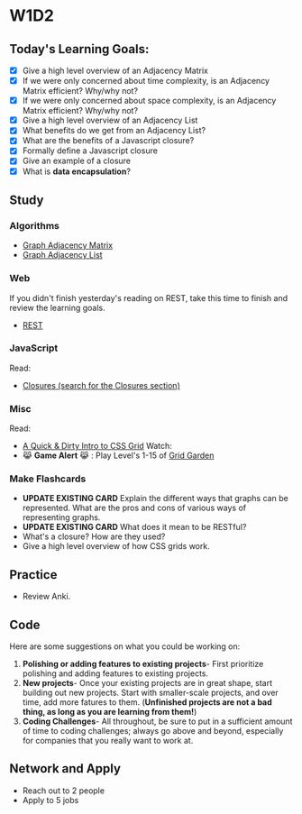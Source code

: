 # W1D2


## Today's Learning Goals:

- [x] Give a high level overview of an Adjacency Matrix
- [x] If we were only concerned about time complexity, is an Adjacency Matrix efficient? Why/why not? 
- [x] If we were only concerned about space complexity, is an Adjacency Matrix efficient? Why/why not?
- [x] Give a high level overview of an Adjacency List
- [x] What benefits do we get from an Adjacency List?
- [x] What are the benefits of a Javascript closure?
- [x] Formally define a Javascript closure
- [x] Give an example of a closure
- [x] What is **data encapsulation**?

## Study

### Algorithms

* [Graph Adjacency Matrix](https://www.youtube.com/watch?v=9C2cpQZVRBA&index=41&list=PL2_aWCzGMAwI3W_JlcBbtYTwiQSsOTa6P)
* [Graph Adjacency List](https://www.youtube.com/watch?v=k1wraWzqtvQ&index=42&list=PL2_aWCzGMAwI3W_JlcBbtYTwiQSsOTa6P)

### Web

If you didn't finish yesterday's reading on REST, take this time to finish and review the learning goals.

* [REST](https://codewords.recurse.com/issues/five/what-restful-actually-means)

### JavaScript

Read:
* [Closures (search for the Closures section)](https://medium.freecodecamp.org/the-definitive-javascript-handbook-for-a-developer-interview-44ffc6aeb54e)

### Misc

Read: 
* [A Quick & Dirty Intro to CSS Grid](https://medium.freecodecamp.org/learn-css-grid-in-5-minutes-f582e87b1228)
Watch:
* 😹 **Game Alert** 😹 : Play Level's 1-15 of [Grid Garden](https://cssgridgarden.com/)

### Make Flashcards

* **UPDATE EXISTING CARD** Explain the different ways that graphs can be represented. What are the pros and cons of various ways of representing graphs.
* **UPDATE EXISTING CARD** What does it mean to be RESTful?
* What's a closure? How are they used?
* Give a high level overview of how CSS grids work.

## Practice

* Review Anki.

## Code

Here are some suggestions on what you could be working on:

1. **Polishing or adding features to existing projects**- First prioritize polishing and adding features to existing projects.
1. **New projects**- Once your existing projects are in great shape, start building out new projects. Start with smaller-scale projects, and over time, add more fatures to them. (**Unfinished projects are not a bad thing, as long as you are learning from them!**)
1. **Coding Challenges**- All throughout, be sure to put in a sufficient amount of time to coding challenges; always go above and beyond, especially for companies that you really want to work at.

## Network and Apply

* Reach out to 2 people
* Apply to 5 jobs
